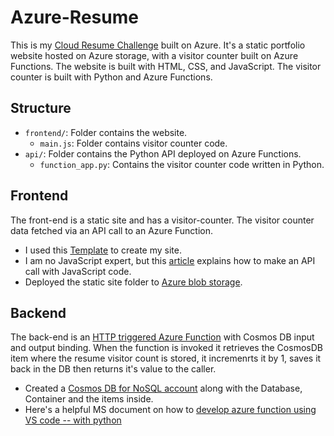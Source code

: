 # Azure-Resume
This is my [Cloud Resume Challenge](https://cloudresumechallenge.dev/docs/the-challenge/azure/) built on Azure. It's a static portfolio website hosted on Azure storage, with a visitor counter built on Azure Functions. The website is built with HTML, CSS, and JavaScript. The visitor counter is built with Python and Azure Functions.

## Structure

- `frontend/`: Folder contains the website.
    - `main.js`: Folder contains visitor counter code.
- `api/`: Folder contains the Python API deployed on Azure Functions.
    - `function_app.py`: Contains the visitor counter code written in Python.


## Frontend

The front-end is a static site and has a visitor-counter. The visitor counter data fetched via an API call to an Azure Function.

- I used this [Template](https://styleshout.com/free-templates/ceevee/) to create my site.
- I am no JavaScript expert, but this [article](https://www.digitalocean.com/community/tutorials/how-to-use-the-javascript-fetch-api-to-get-data) explains how to make an API call with JavaScript code.
- Deployed the static site folder to [Azure blob storage](https://learn.microsoft.com/en-us/azure/storage/blobs/storage-blob-static-website-host).



## Backend 

The back-end is an [HTTP triggered Azure Function](https://learn.microsoft.com/en-us/azure/azure-functions/functions-bindings-http-webhook-trigger?tabs=python-v2%2Cisolated-process%2Cnodejs-v4%2Cfunctionsv2&pivots=programming-language-python) with Cosmos DB input and output binding. When the function is invoked it retrieves the CosmosDB item where the resume visitor count is stored, it incremenrts it by 1, saves it back in the DB then returns it's value to the caller. 

- Created a [Cosmos DB for NoSQL account](https://learn.microsoft.com/en-us/azure/cosmos-db/nosql/quickstart-portal) along with the Database, Container and the items inside.
- Here's a helpful MS document on how to [develop azure function using VS code --
    with python](https://learn.microsoft.com/en-us/azure/azure-functions/functions-develop-vs-code?tabs=node-v4%2Cpython-v2%2Cisolated-process%2Cquick-create&pivots=programming-language-python#run-functions-locally)